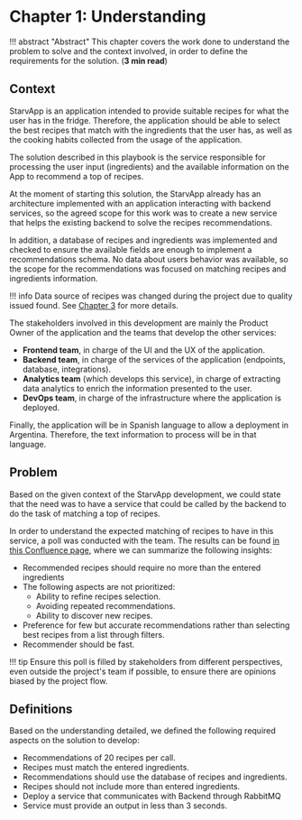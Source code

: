 # Chapter 1: Understanding

!!! abstract "Abstract"
    This chapter covers the work done to understand the problem to solve and the context involved, in order to define the requirements for the solution. (**3 min read**)

## Context

<!-- Write all the relevant context of the business or domain, and identify all needed resources to work on the solution -->

StarvApp is an application intended to provide suitable recipes for what the user has in the fridge. Therefore, the application should be able to select the best recipes that match with the ingredients that the user has, as well as the cooking habits collected from the usage of the application. 

The solution described in this playbook is the service responsible for processing the user input (ingredients) and the available information on the App to recommend a top of recipes. 

At the moment of starting this solution, the StarvApp already has an architecture implemented with an application interacting with backend services, so the agreed scope for this work was to create a new service that helps the existing backend to solve the recipes recommendations.

In addition, a database of recipes and ingredients was implemented and checked to ensure the available fields are enough to implement a recommendations schema. No data about users behavior was available, so the scope for the recommendations was focused on matching recipes and ingredients information.

!!! info
    Data source of recipes was changed during the project due to quality issued found. See [Chapter 3](3_executiong.md) for more details. 

The stakeholders involved in this development are mainly the Product Owner of the application and the teams that develop the other services:  

- **Frontend team**, in charge of the UI and the UX of the application.  
- **Backend team**, in charge of the services of the application (endpoints, database, integrations).  
- **Analytics team** (which develops this service), in charge of extracting data analytics to enrich the information presented to the user.  
- **DevOps team**, in charge of the infrastructure where the application is deployed.  

Finally, the application will be in Spanish language to allow a deployment in Argentina. Therefore, the text information to process will be in that language.

## Problem

<!-- Identify and document the problem to solve, after some sessions of understanding with the stakeholders -->

Based on the given context of the StarvApp development, we could state that the need was to have a service that could be called by the backend to do the task of matching a top of recipes. 

In order to understand the expected matching of recipes to have in this service, a poll was conducted with the team. The results can be found [in this Confluence page](https://matech.atlassian.net/wiki/spaces/STA/pages/609157121/Recipe+recommendation+-+Approach), where we can summarize the following insights:

- Recommended recipes should require no more than the entered ingredients 
- The following aspects are not prioritized:
    - Ability to refine recipes selection.  
    - Avoiding repeated recommendations.
    - Ability to discover new recipes.
- Preference for few but accurate recommendations rather than selecting best recipes from a list through filters.
- Recommender should be fast.

!!! tip
    Ensure this poll is filled by stakeholders from different perspectives, even outside the project's team if possible, to ensure there are opinions biased by the project flow.

## Definitions

<!-- State some definitions about the expected outcome for the solution to develop -->

Based on the understanding detailed, we defined the following required aspects on the solution to develop:

- Recommendations of 20 recipes per call.
- Recipes must match the entered ingredients.
- Recommendations should use the database of recipes and ingredients.
- Recipes should not include more than entered ingredients.
- Deploy a service that communicates with Backend through RabbitMQ
- Service must provide an output in less than 3 seconds.